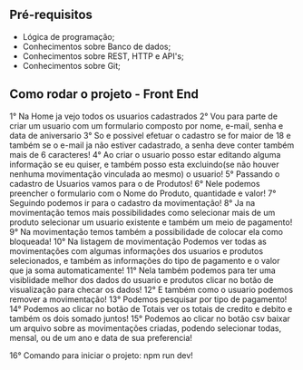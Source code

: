 ## Pré-requisitos

- Lógica de programação;
- Conhecimentos sobre Banco de dados;
- Conhecimentos sobre REST, HTTP e API's;
- Conhecimentos sobre Git;


## Como rodar o projeto - Front End

1° Na Home ja vejo todos os usuarios cadastrados
2° Vou para parte de criar um usuario com um formulario composto por nome, e-mail, senha e data de aniversario
3° So e possivel efetuar o cadastro se for maior de 18 e também se o e-mail ja não estiver cadastrado, a senha deve conter também mais de 6 caracteres!
4° Ao criar o usuario posso estar editando alguma informação se eu quiser, e também posso esta excluindo(se não houver nenhuma movimentação vinculada ao mesmo) o usuario!
5° Passando o cadastro de Usuarios vamos para o de Produtos!
6° Nele podemos preencher o formulario com o Nome do Produto, quantidade e valor!
7° Seguindo podemos ir para o cadastro da movimentação!
8° Ja na movimentação temos mais possibilidades como selecionar mais de um produto selecionar um usuario existente e também um meio de pagamento!
9° Na movimentação temos também a possibilidade de colocar ela como bloqueada!
10° Na listagem de movimentação Podemos ver todas as movimentações com algumas informações dos usuarios e produtos selecionados, e também as informações do tipo de pagamento e o valor que ja soma automaticamente!
11° Nela também podemos para ter uma visiblidade melhor dos dados do usuario e produtos clicar no botão de visualização para checar os dados!
12° E também como o usuario podemos remover a movimentação!
13° Podemos pesquisar por tipo de pagamento!
14° Podemos ao clicar no botão de Totais ver os totais de credito e debito e também os dois somado juntos!
15° Podemos ao clicar no botão csv baixar um arquivo sobre as movimentações criadas, podendo selecionar todas, mensal, ou de um ano e data de sua preferencia!

16° Comando para iniciar o projeto: npm run dev!
